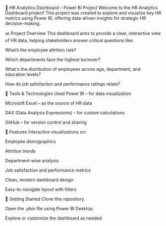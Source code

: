 🧠 HR Analytics Dashboard – Power BI Project
Welcome to the HR Analytics Dashboard project! This project was created to explore and visualize key HR metrics using Power BI, offering data-driven insights for strategic HR decision-making.

📊 Project Overview
This dashboard aims to provide a clear, interactive view of HR data, helping stakeholders answer critical questions like:

What’s the employee attrition rate?

Which departments face the highest turnover?

What's the distribution of employees across age, department, and education levels?

How do job satisfaction and performance ratings relate?

🔧 Tools & Technologies Used
Power BI – for data visualization

Microsoft Excel – as the source of HR data

DAX (Data Analysis Expressions) – for custom calculations

GitHub – for version control and sharing

📁 Features
Interactive visualizations on:

Employee demographics

Attrition trends

Department-wise analysis

Job satisfaction and performance metrics

Clean, modern dashboard design

Easy-to-navigate layout with filters

🚀 Getting Started
Clone this repository.

Open the .pbix file using Power BI Desktop.

Explore or customize the dashboard as needed.
